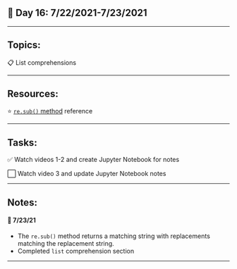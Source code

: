 ## :calendar: Day 16: 7/22/2021-7/23/2021

---

## Topics:

:clipboard: List comprehensions

---

## Resources:

:star: [`re.sub()` method](https://docs.python.org/3/library/re.html#re.sub) reference

---

## Tasks:

:white_check_mark: Watch videos 1-2 and create Jupyter Notebook for notes

:white_large_square: Watch video 3 and update Jupyter Notebook notes

---

## Notes:

#### :notebook: 7/23/21

- The `re.sub()` method returns a matching string with replacements matching the replacement string.
- Completed `list` comprehension section

---
